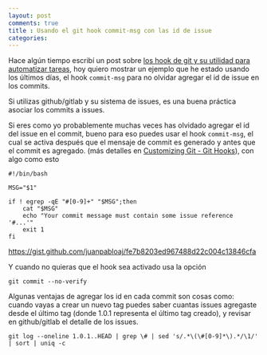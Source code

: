 ```yaml
---
layout: post
comments: true
title : Usando el git hook commit-msg con las id de issue
categories:
---
```


Hace algún tiempo escribí un post sobre [los hook de git y su utilidad para automatizar tareas][tareas-con-githook], hoy quiero mostrar un ejemplo que he estado usando los últimos días, el hook `commit-msg` para no olvidar agregar el id de issue en los commits.

Si utilizas github/gitlab y su sistema de issues, es una buena práctica asociar los commits a issues.

Si eres como yo probablemente muchas veces has olvidado agregar el id del issue en el commit, bueno para eso puedes usar el hook `commit-msg`, el cual se activa después que el mensaje de commit es generado y antes que el commit es agregado. (más detalles en [Customizing Git - Git Hooks][git-hooks]), con algo como esto

```
#!/bin/bash

MSG="$1"

if ! egrep -qE "#[0-9]+" "$MSG";then
    cat "$MSG"
    echo "Your commit message must contain some issue reference '#...'"
    exit 1
fi
```

https://gist.github.com/juanpabloaj/fe7b8203ed967488d22c004c13846cfa


Y cuando no quieras que el hook sea activado usa la opción

    git commit --no-verify

Algunas ventajas de agregar los id en cada commit son cosas como: cuando vayas a crear un nuevo tag puedes saber cuantas issues agregaste desde el último tag (donde 1.0.1 representa el último tag creado), y revisar en github/gitlab el detalle de los issues.

    git log --oneline 1.0.1..HEAD | grep \# | sed 's/.*\(\#[0-9]*\).*/\1/' | sort | uniq -c

[git-hooks]: https://git-scm.com/book/en/v2/Customizing-Git-Git-Hooks
[tareas-con-githook]: /2013/07/24/Automatizando-tareas-con-githooks/
